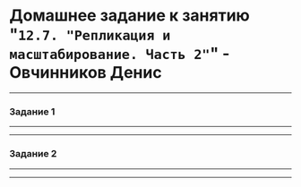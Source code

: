 # Домашнее задание к занятию "`12.7. "Репликация и масштабирование. Часть 2"`" - Овчинников Денис

---

### Задание 1

---

---

### Задание 2

---

---
